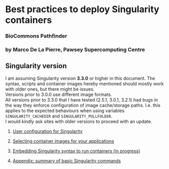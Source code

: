 # Best practices to deploy Singularity containers

### BioCommons Pathfinder
### by Marco De La Pierre, Pawsey Supercomputing Centre


## Singularity version

I am assuming Singularity version **3.3.0** or higher in this document. The syntax, scripts and container images hereby mentioned should mostly work with older ones, but there might be issues.  
Versions prior to 3.0.0 use different image formats.  
All versions prior to 3.3.0 that I have tested (2.5.1, 3.0.1, 3.2.1) had bugs in the way they enforce configuration of image cache/storage paths. I.e. this applies to the expected behaviours when using variables `SINGULARITY_CACHEDIR` and `SINGULARITY_PULLFOLDER`.  
I would kindly ask sites with older versions to proceed with an update.


1. [User configuration for Singularity](Configuration.md)

2. [Selecting container images for your applications](Selecting.md)

3. [Embedding Singularity syntax to run containers (in progress)](Running.md)

4. [Appendix: summary of basic Singularity commands](Appendix.md)
